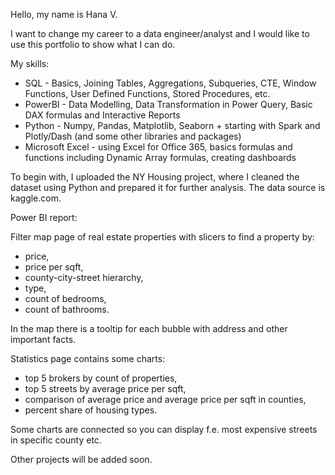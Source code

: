 Hello, my name is Hana V.

I want to change my career to a data engineer/analyst and I would like to use this portfolio to show what I can do.


My skills:

-  SQL - Basics, Joining Tables, Aggregations, Subqueries, CTE, Window Functions, User Defined Functions, Stored Procedures, etc.
-  PowerBI - Data Modelling, Data Transformation in Power Query, Basic DAX formulas and Interactive Reports
-  Python - Numpy, Pandas, Matplotlib, Seaborn + starting with Spark and Plotly/Dash (and some other libraries and packages)
-  Microsoft Excel - using Excel for Office 365, basics formulas and functions including Dynamic Array formulas, creating dashboards 

To begin with, I uploaded the NY Housing project, where I cleaned the dataset using Python and prepared it for further analysis. The data source is kaggle.com.

Power BI report:

Filter map page of real estate properties with slicers to find a property by:
-  price,
-  price per sqft,
-  county-city-street hierarchy,
-  type,
-  count of bedrooms,
-  count of bathrooms.

In the map there is a tooltip for each bubble with address and other important facts. 

Statistics page contains some charts:
-  top 5 brokers by count of properties,
-  top 5 streets by average price per sqft,
-  comparison of average price and average price per sqft in counties,
-  percent share of housing types.

Some charts are connected so you can display f.e. most expensive streets in specific county etc.

Other projects will be added soon.



